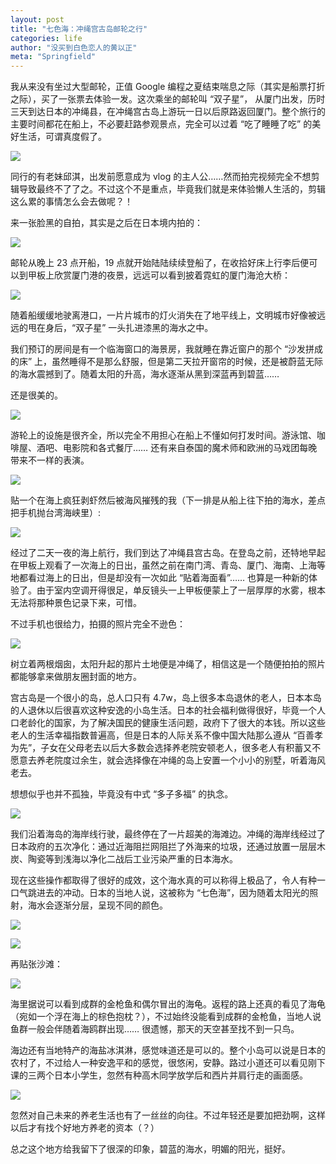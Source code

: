 ```yaml
---
layout: post
title: "七色海：冲绳宫古岛邮轮之行"
categories: life
author: "没买到白色恋人的黄以正"
meta: "Springfield"
---
```


我从来没有坐过大型邮轮，正值 Google 编程之夏结束喘息之际（其实是船票打折之际），买了一张票去体验一发。这次乘坐的邮轮叫 “双子星”， 从厦门出发，历时三天到达日本的冲绳县，在冲绳宫古岛上游玩一日以后原路返回厦门。整个旅行的主要时间都花在船上，不必要赶路参观景点，完全可以过着 “吃了睡睡了吃” 的美好生活，可谓真度假了。

![](https://i.loli.net/2019/09/07/VBr68fnUdCF5oTv.png)

同行的有老妹邱淇，出发前愿意成为 vlog 的主人公……然而拍完视频完全不想剪辑导致最终不了了之。不过这个不是重点，毕竟我们就是来体验懒人生活的，剪辑这么累的事情怎么会去做呢？！

来一张脸黑的自拍，其实是之后在日本境内拍的：

![](https://i.loli.net/2019/09/07/TdQf19XSaFZbWhP.png)

邮轮从晚上 23 点开船，19 点就开始陆陆续续登船了，在收拾好床上行李后便可以到甲板上欣赏厦门港的夜景，远远可以看到披着霓虹的厦门海沧大桥：

![](https://i.loli.net/2019/09/07/XvesV6Sbxd8aChB.png)

随着船缓缓地驶离港口，一片片城市的灯火消失在了地平线上，文明城市好像被远远的甩在身后，“双子星” 一头扎进漆黑的海水之中。

我们预订的房间是有一个临海窗口的海景房，我就睡在靠近窗户的那个 “沙发拼成的床” 上，虽然睡得不是那么舒服，但是第二天拉开窗帘的时候，还是被蔚蓝无际的海水震撼到了。随着太阳的升高，海水逐渐从黑到深蓝再到碧蓝…… 

还是很美的。

![](https://i.loli.net/2019/09/07/eJLdCEDN2sUSFAP.png)

游轮上的设施是很齐全，所以完全不用担心在船上不懂如何打发时间。游泳馆、咖啡屋、酒吧、电影院和各式餐厅…… 还有来自泰国的魔术师和欧洲的马戏团每晚带来不一样的表演。

![](https://i.loli.net/2019/09/08/ElpTIs4cRA1Zwvr.png)

贴一个在海上疯狂剥虾然后被海风摧残的我（下一排是从船上往下拍的海水，差点把手机抛台湾海峡里）:

![](https://i.loli.net/2019/09/07/Id9X5WMJ8ZQKxw7.png)

经过了二天一夜的海上航行，我们到达了冲绳县宫古岛。在登岛之前，还特地早起在甲板上观看了一次海上的日出，虽然之前在南门湾、青岛、厦门、海南、上海等地都看过海上的日出，但是却没有一次如此 “贴着海面看”…… 也算是一种新的体验了。由于室内空调开得很足，单反镜头一上甲板便蒙上了一层厚厚的水雾，根本无法将那种景色记录下来，可惜。

不过手机也很给力，拍摄的照片完全不逊色：

![](https://i.loli.net/2019/09/07/DLH8PfCcZj43QO6.png)

树立着两根烟囱，太阳升起的那片土地便是冲绳了，相信这是一个随便拍拍的照片都能够拿来做朋友圈封面的地方。

宫古岛是一个很小的岛，总人口只有 4.7w，岛上很多本岛退休的老人，日本本岛的人退休以后很喜欢这种安逸的小岛生活。日本的社会福利做得很好，毕竟一个人口老龄化的国家，为了解决国民的健康生活问题，政府下了很大的本钱。所以这些老人的生活幸福指数普遍高，但是日本的人际关系不像中国大陆那么遵从 “百善孝为先”，子女在父母老去以后大多数会选择养老院安顿老人，很多老人有积蓄又不愿意去养老院度过余生，就会选择像在冲绳的岛上安置一个小小的别墅，听着海风老去。

想想似乎也并不孤独，毕竟没有中式 “多子多福” 的执念。

![](https://i.loli.net/2019/09/07/QYRdLjIS2xHtK1C.png)

我们沿着海岛的海岸线行驶，最终停在了一片超美的海滩边。冲绳的海岸线经过了日本政府的五次净化：通过近海阻拦网阻拦了外海来的垃圾，还通过放置一层层木炭、陶瓷等到浅海以净化二战后工业污染严重的日本海水。

现在这些操作都取得了很好的成效，这个海水真的可以称得上极品了，令人有种一口气跳进去的冲动。日本的当地人说，这被称为 “七色海”，因为随着太阳光的照射，海水会逐渐分层，呈现不同的颜色。

![](https://i.loli.net/2019/09/08/HElgqGzdDsVZ71P.png)

![](https://i.loli.net/2019/09/08/vUq7HBjgs59PLlV.png)

再贴张沙滩：

![](https://i.loli.net/2019/09/07/qISo2n19e7Wz3tK.png)

海里据说可以看到成群的金枪鱼和偶尔冒出的海龟。返程的路上还真的看见了海龟（宛如一个浮在海上的棕色抱枕？），不过始终没能看到成群的金枪鱼，当地人说鱼群一般会伴随着海鸥群出现…… 很遗憾，那天的天空甚至找不到一只鸟。

海边还有当地特产的海盐冰淇淋，感觉味道还是可以的。整个小岛可以说是日本的农村了，不过给人一种安逸平和的感觉，很悠闲，安静。路过小道还可以看见刚下课的三两个日本小学生，忽然有种高木同学放学后和西片并肩行走的画面感。

![](https://i.loli.net/2019/09/08/5mtUXik3glHFJLb.png)

忽然对自己未来的养老生活也有了一丝丝的向往。不过年轻还是要加把劲啊，这样以后才有找个好地方养老的资本（？）

总之这个地方给我留下了很深的印象，碧蓝的海水，明媚的阳光，挺好。





